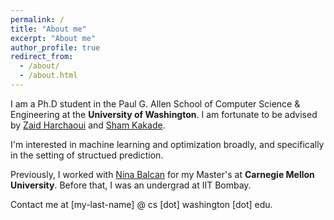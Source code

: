```yaml
---
permalink: /
title: "About me"
excerpt: "About me"
author_profile: true
redirect_from: 
  - /about/
  - /about.html
---
```


I am a Ph.D student in the Paul G. Allen School of Computer Science & Engineering at the **University of Washington**. 
I am fortunate to be advised by [Zaid Harchaoui](http://faculty.washington.edu/zaid/) and [Sham Kakade](https://homes.cs.washington.edu/~sham/).

I'm interested in machine learning and optimization broadly, and specifically in the setting of structued prediction.

Previously, I worked with [Nina Balcan](http://www.cs.cmu.edu/~ninamf/) for my Master's at **Carnegie Mellon University**. 
Before that, I was an undergrad at IIT Bombay.

Contact me at [my-last-name] @ cs [dot] washington [dot] edu.
